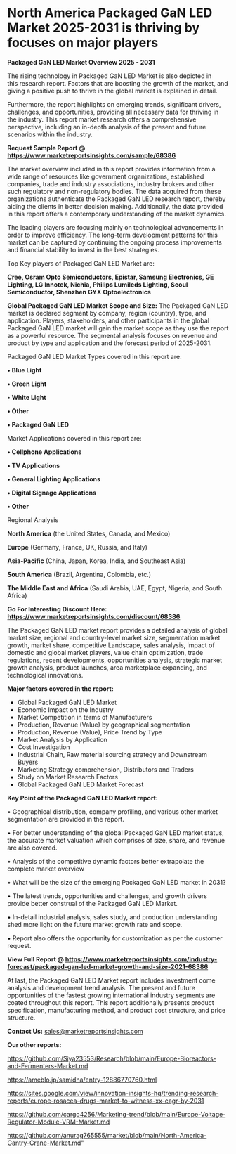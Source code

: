 # North America Packaged GaN LED Market 2025-2031 is thriving by focuses on major players

<Strong> Packaged GaN LED Market Overview 2025 - 2031</strong>

The rising technology in Packaged GaN LED Market is also depicted in this research report. Factors that are boosting the growth of the market, and giving a positive push to thrive in the global market is explained in detail.

Furthermore, the report highlights on emerging trends, significant drivers, challenges, and opportunities, providing all necessary data for thriving in the industry. This report market research offers a comprehensive perspective, including an in-depth analysis of the present and future scenarios within the industry.

<strong>Request Sample Report @ <a href=https://www.marketreportsinsights.com/sample/68386>https://www.marketreportsinsights.com/sample/68386</a></strong>

The market overview included in this report provides information from a wide range of resources like government organizations, established companies, trade and industry associations, industry brokers and other such regulatory and non-regulatory bodies. The data acquired from these organizations authenticate the Packaged GaN LED research report, thereby aiding the clients in better decision making. Additionally, the data provided in this report offers a contemporary understanding of the market dynamics.

The leading players are focusing mainly on technological advancements in order to improve efficiency. The long-term development patterns for this market can be captured by continuing the ongoing process improvements and financial stability to invest in the best strategies.

Top Key players of Packaged GaN LED Market are:

<strong>Cree, Osram Opto Semiconductors, Epistar, Samsung Electronics, GE Lighting, LG Innotek, Nichia, Philips Lumileds Lighting, Seoul Semiconductor, Shenzhen GYX Optoelectronics</strong>

<strong><b>Global Packaged GaN LED Market Scope and Size:</b></strong>
The Packaged GaN LED market is declared segment by company, region (country), type, and application. Players, stakeholders, and other participants in the global Packaged GaN LED market will gain the market scope as they use the report as a powerful resource. The segmental analysis focuses on revenue and product by type and application and the forecast period of 2025-2031.

Packaged GaN LED Market Types covered in this report are:

<strong>• Blue Light

• Green Light

• White Light

• Other

• Packaged GaN LED</strong>

Market Applications covered in this report are:

<strong>• Cellphone Applications

• TV Applications

• General Lighting Applications

• Digital Signage Applications

• Other</strong> 

Regional Analysis

<strong>North America</strong> (the United States, Canada, and Mexico)

<strong>Europe</strong> (Germany, France, UK, Russia, and Italy)

<strong>Asia-Pacific</strong> (China, Japan, Korea, India, and Southeast Asia)

<strong>South America</strong> (Brazil, Argentina, Colombia, etc.)

<strong>The Middle East and Africa</strong> (Saudi Arabia, UAE, Egypt, Nigeria, and South Africa)

<strong>Go For Interesting Discount Here: <a href=https://www.marketreportsinsights.com/discount/68386>https://www.marketreportsinsights.com/discount/68386</a></strong>

The Packaged GaN LED market report provides a detailed analysis of global market size, regional and country-level market size, segmentation market growth, market share, competitive Landscape, sales analysis, impact of domestic and global market players, value chain optimization, trade regulations, recent developments, opportunities analysis, strategic market growth analysis, product launches, area marketplace expanding, and technological innovations.

<strong><b>Major factors covered in the report:</b></strong>
<ul>
  <li>Global Packaged GaN LED Market </li>
  <li>Economic Impact on the Industry</li>
  <li>Market Competition in terms of Manufacturers</li>
  <li>Production, Revenue (Value) by geographical segmentation</li>
  <li>Production, Revenue (Value), Price Trend by Type</li>
  <li>Market Analysis by Application</li>
  <li>Cost Investigation</li>
  <li>Industrial Chain, Raw material sourcing strategy and Downstream Buyers</li>
  <li>Marketing Strategy comprehension, Distributors and Traders</li>
  <li>Study on Market Research Factors</li>
  <li>Global Packaged GaN LED Market Forecast</li>
</ul>

<strong><b>Key Point of the Packaged GaN LED Market report:</b></strong>

• Geographical distribution, company profiling, and various other market segmentation are provided in the report.

• For better understanding of the global Packaged GaN LED market status, the accurate market valuation which comprises of size, share, and revenue are also covered.

• Analysis of the competitive dynamic factors better extrapolate the complete market overview

• What will be the size of the emerging Packaged GaN LED market in 2031?

• The latest trends, opportunities and challenges, and growth drivers provide better construal of the Packaged GaN LED Market.

• In-detail industrial analysis, sales study, and production understanding shed more light on the future market growth rate and scope.

• Report also offers the opportunity for customization as per the customer request.

<strong><b>View Full Report @ <a href=https://www.marketreportsinsights.com/industry-forecast/packaged-gan-led-market-growth-and-size-2021-68386>https://www.marketreportsinsights.com/industry-forecast/packaged-gan-led-market-growth-and-size-2021-68386</a></b></strong>


At last, the Packaged GaN LED Market report includes investment come analysis and development trend analysis. The present and future opportunities of the fastest growing international industry segments are coated throughout this report. This report additionally presents product specification, manufacturing method, and product cost structure, and price structure.

<strong>Contact Us:</strong>
sales@marketreportsinsights.com

<strong>Our other reports:</strong>

<a href=https://github.com/Siya23553/Research/blob/main/Europe-Bioreactors-and-Fermenters-Market.md>https://github.com/Siya23553/Research/blob/main/Europe-Bioreactors-and-Fermenters-Market.md</a>

<a href=https://ameblo.jp/samidha/entry-12886770760.html>https://ameblo.jp/samidha/entry-12886770760.html</a>

<a href=https://sites.google.com/view/innovation-insights-hq/trending-research-reports/europe-rosacea-drugs-market-to-witness-xx-cagr-by-2031>https://sites.google.com/view/innovation-insights-hq/trending-research-reports/europe-rosacea-drugs-market-to-witness-xx-cagr-by-2031</a>

<a href=https://github.com/cargo4256/Marketing-trend/blob/main/Europe-Voltage-Regulator-Module-VRM-Market.md>https://github.com/cargo4256/Marketing-trend/blob/main/Europe-Voltage-Regulator-Module-VRM-Market.md</a>

<a href=https://github.com/anurag765555/market/blob/main/North-America-Gantry-Crane-Market.md>https://github.com/anurag765555/market/blob/main/North-America-Gantry-Crane-Market.md</a>"
